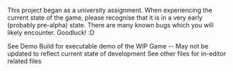 This project began as a university assignment. When experiencing the current state of the game, please recognise that it is in a very early (probably pre-alpha) state.
There are many known bugs which you will likely encounter. Goodluck! :D 

See Demo Build for executable demo of the WIP Game -- May not be updated to reflect current state of development
See other files for in-editor related files
